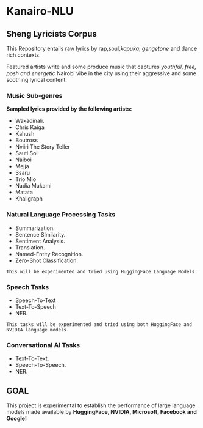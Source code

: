 # Kanairo-NLU

## Sheng Lyricists Corpus

This Repository entails raw lyrics by rap,soul,*kapuka*, *gengetone* and dance rich contexts.

Featured artists write and some produce music that captures *youthful, free, posh and energetic* Nairobi vibe in the city using their aggressive and some soothing lyrical content.

### Music Sub-genres

**Sampled lyrics provided by the following artists:**

- Wakadinali.
- Chris Kaiga
- Kahush
- Boutross
- Nviiri The Story Teller
- Sauti Sol
- Naiboi
- Mejja
- Ssaru
- Trio Mio
- Nadia Mukami
- Matata
- Khaligraph


### Natural Language Processing Tasks

- Summarization.
- Sentence SImilarity.
- Sentiment Analysis.
- Translation.
- Named-Entity Recognition.
- Zero-Shot Classification.

```
This will be experimented and tried using HuggingFace Language Models.
```

### Speech Tasks

- Speech-To-Text
- Text-To-Speech
- NER.

```
This tasks will be experimented and tried using both HuggingFace and NVIDIA language models.
```

### Conversational AI Tasks

- Text-To-Text.
- Speech-To-Speech.
- NER.


## GOAL

This project is experimental to establish the performance of large language models made available by **HuggingFace, NVIDIA, Microsoft, Facebook and Google!**
